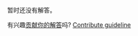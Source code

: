 
暂时还没有解答。

有兴趣[贡献你的解答](https://github.com/BFEdev/BFE.dev-solutions/blob/main/question/explain-common-http-methods-what-are-they-used-for_zh.md)吗? [Contribute guideline](https://github.com/BFEdev/BFE.dev-solutions#how-to-contribute)
